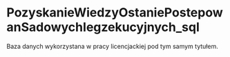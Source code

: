 # PozyskanieWiedzyOstaniePostepowanSadowychIegzekucyjnych_sql

Baza danych wykorzystana w pracy licencjackiej pod tym samym tytułem.
